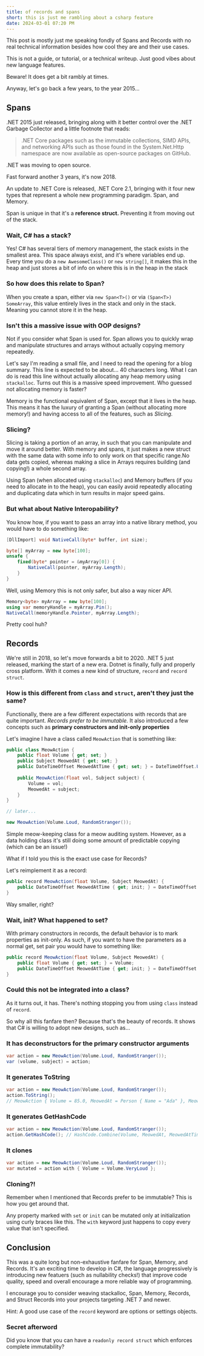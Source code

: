 ```yaml
---
title: of records and spans
short: this is just me rambling about a csharp feature
date: 2024-03-01 07:20 PM
---
```


This post is mostly just me speaking fondly of Spans and Records 
with no real technical information besides how cool they are and their use cases. 

This is not a guide, or tutorial, or a technical writeup. 
Just good vibes about new language features. 

Beware! It does get a bit rambly at times. 

Anyway, let's go back a few years, to the year 2015... 

## Spans

.NET 2015 just released, bringing along with it better control over the 
.NET Garbage Collector and a little footnote that reads: 

> .NET Core packages such as the immutable collections, SIMD APIs, and 
> networking APIs such as those found in the System.Net.Http namespace 
> are now available as open-source packages on GitHub. 

.NET was moving to open source. 

Fast forward another 3 years, it's now 2018. 

An update to .NET Core is released, .NET Core 2.1, bringing with it four new 
types that represent a whole new programming paradigm. Span, and Memory. 

Span is unique in that it's a **reference struct.** Preventing it from moving 
out of the stack. 

### Wait, C# has a stack?

Yes! C# has several tiers of memory management, the stack exists in the smallest 
area. This space always exist, and it's where variables end up. 
Every time you do a `new AwesomeClass()` or `new string[]`, it makes this in 
the heap and just stores a bit of info on where this is in the heap in the stack 

### So how does this relate to Span?

When you create a span, either via `new Span<T>()` or via `(Span<T>) SomeArray`, 
this value entirely lives in the stack and only in the stack. Meaning you cannot 
store it in the heap. 

### Isn't this a massive issue with OOP designs?

Not if you consider what Span is used for. Span allows you to quickly wrap and 
manipulate structures and arrays without actually copying memory repeatedly. 

Let's say I'm reading a small file, and I need to read the opening for a blog 
summary. This line is expected to be about... 40 characters long. What I can do 
is read this line without actually allocating any heap memory using `stackalloc`. 
Turns out this is a massive speed improvement. Who guessed not allocating memory 
is faster? 

Memory is the functional equivalent of Span, except that it lives in the heap. 
This means it has the luxury of granting a Span (without allocating more 
memory!) and having access to all of the features, such as _Slicing._ 

### Slicing?

Slicing is taking a portion of an array, in such that you can manipulate and 
move it around better. With memory and spans, it just makes a new struct with 
the same data with some info to only work on that specific range.No data gets 
copied, whereas making a slice in Arrays requires building (and copying!) a 
whole second array. 

Using Span (when allocated using `stackalloc`) and Memory buffers (if you need
to allocate in to the heap), you can easily avoid repeatedly allocating and 
duplicating data which in turn results in major speed gains.

### But what about Native Interopability?

You know how, if you want to pass an array into a native library method, 
you would have to do something like: 

```cs
[DllImport] void NativeCall(byte* buffer, int size);

byte[] myArray = new byte[100];
unsafe {
    fixed(byte* pointer = &myArray[0]) {
        NativeCall(pointer, myArray.Length);
    }
}
```

Well, using Memory this is not only safer, but also a way nicer API. 

```cs
Memory<byte> myArray = new byte[100];
using var memoryHandle = myArray.Pin();
NativeCall(memoryHandle.Pointer, myArray.Length);
```

Pretty cool huh? 

## Records

We're still in 2018, so let's move forwards a bit to 2020. 
.NET 5 just released, marking the start of a new era. 
Dotnet is finally, fully and properly cross platform. 
With it comes a new kind of structure, `record` and `record struct`. 

### How is this different from `class` and `struct`, aren't they just the same? 

Functionally, there are a few different expectations with records that are 
quite important. _Records prefer to be immutable._ 
It also introduced a few concepts such as 
**primary constructors and init-only properties** 

Let's imagine I have a class called `MeowAction` that is something like: 

```cs
public class MeowAction {
    public float Volume { get; set; }
    public Subject MeowedAt { get; set; }
    public DateTimeOffset MeowedAtTime { get; set; } = DateTimeOffset.UtcNow;
    
    public MeowAction(float vol, Subject subject) {
        Volume = vol;
        MeowedAt = subject;
    }
}

// later...

new MeowAction(Volume.Loud, RandomStranger());
```

Simple meow-keeping class for a meow auditing system. However, as a data holding class 
it's still doing some amount of predictable copying (which can be an issue!) 

What if I told you this is the exact use case for Records? 

Let's reimplement it as a record: 

```cs
public record MeowAction(float Volume, Subject MeowedAt) {
    public DateTimeOffset MeowedAtTime { get; init; } = DateTimeOffset.UtcNow;
}
```

Way smaller, right? 

### Wait, init? What happened to set?

With primary constructors in records, the default behavior is to mark properties as init-only. 
As such, if you want to have the parameters as a normal get, set pair you would have to 
something like: 

```cs
public record MeowAction(float Volume, Subject MeowedAt) {
    public float Volume { get; set; } = Volume;
    public DateTimeOffset MeowedAtTime { get; init; } = DateTimeOffset.UtcNow;
}
```

### Could this not be integrated into a class?

As it turns out, it has. 
There's nothing stopping you from using `class` instead of `record`. 

So why all this fanfare then? Because that's the beauty of records. 
It shows that C# is willing to adopt new designs, such as... 

### It has deconstructors for the primary constructor arguments

```cs
var action = new MeowAction(Volume.Loud, RandomStranger());
var (volume, subject) = action;
```

### It generates ToString

```cs
var action = new MeowAction(Volume.Loud, RandomStranger());
action.ToString();
// MeowAction { Volume = 85.0, MeowedAt = Person { Name = "Ada" }, MeowedAtTime = 2165-06-02 }
```

### It generates GetHashCode

```cs
var action = new MeowAction(Volume.Loud, RandomStranger());
action.GetHashCode(); // HashCode.Combine(Volume, MeowedAt, MeowedAtTime);
```

### It clones

```cs
var action = new MeowAction(Volume.Loud, RandomStranger());
var mutated = action with { Volume = Volume.VeryLoud };
```

### Cloning?!

Remember when I mentioned that Records prefer to be immutable? 
This is how you get around that. 

Any property marked with `set` or `init` can be mutated only at 
initialization using curly braces like this. The `with` keyword 
just happens to copy every value that isn't specified. 

## Conclusion

This was a quite long but non-exhaustive fanfare for Span, Memory, and Records. 
It's an exciting time to develop in C#, the language progressively is introducing 
new featuers (such as nullability checks!) that improve code quality, speed and 
overall encourage a more reliable way of programming. 

I encourage you to consider weaving stackalloc, Span, Memory, Records, 
and Struct Records into your projects targeting .NET 7 and newer. 

Hint: A good use case of the `record` keyword are options or settings objects. 

### Secret afterword

Did you know that you can have a `readonly record struct` which enforces complete immutability? 
